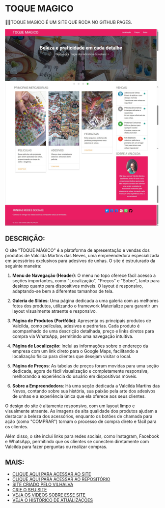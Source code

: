 # TOQUE MAGICO
👨‍⚖️TOQUE MAGICO É UM SITE QUE RODA NO GITHUB PAGES.

<img src="./IMAGENS/FOTO_01.jpg" align="center" width="500"> <br>
<img src="./IMAGENS/FOTO_02.jpg" align="center" width="500"> <br>
<img src="./IMAGENS/FOTO_03.jpg" align="center" width="500"> <br>
<img src="./IMAGENS/FOTO_04.jpg" align="center" width="500"> <br>

## DESCRIÇÃO:
O site "TOQUE MÁGICO" é a plataforma de apresentação e vendas dos produtos de Valcilda Martins das Neves, uma empreendedora especializada em acessórios exclusivos para adesivos de unhas. O site é estruturado da seguinte maneira:

1. **Menu de Navegação (Header)**: O menu no topo oferece fácil acesso a seções importantes, como "Localização", "Preços" e "Sobre", tanto para desktop quanto para dispositivos móveis. O layout é responsivo, adaptando-se bem a diferentes tamanhos de tela.

2. **Galeria de Slides**: Uma página dedicada a uma galeria com as melhores fotos dos produtos, utilizando o framework Materialize para garantir um layout visualmente atraente e responsivo.

3. **Página de Produtos (Portfólio)**: Apresenta os principais produtos de Valcilda, como películas, adesivos e pedrarias. Cada produto é acompanhado de uma descrição detalhada, preço e links diretos para compra via WhatsApp, permitindo uma navegação intuitiva.

4. **Página de Localização**: Inclui as informações sobre o endereço da empresa com um link direto para o Google Maps, facilitando a localização física para clientes que desejam visitar o local.

5. **Página de Preços**: As tabelas de preços foram movidas para uma seção dedicada, agora de fácil visualização e completamente responsiva, melhorando a experiência do usuário em dispositivos móveis.

6. **Sobre a Empreendedora**: Há uma seção dedicada a Valcilda Martins das Neves, contando sobre sua história, sua paixão pela arte dos adesivos de unhas e a experiência única que ela oferece aos seus clientes.

O design do site é altamente responsivo, com um layout limpo e visualmente atraente. As imagens de alta qualidade dos produtos ajudam a destacar a beleza dos acessórios, enquanto os botões de chamada para ação (como "COMPRAR") tornam o processo de compra direto e fácil para os clientes.

Além disso, o site inclui links para redes sociais, como Instagram, Facebook e WhatsApp, permitindo que os clientes se conectem diretamente com Valcilda para fazer perguntas ou realizar compras.

## MAIS:
* [CLIQUE AQUI PARA ACESSAR AO SITE](https://valcilda.github.io/TOQUE-MAGICO/index.html)
* [CLIQUE AQUI PARA ACESSAR AO REPOSITÓRIO](https://github.com/valcilda/TOQUE-MAGICO)
* [SITE CRIADO PELO VILHALVA](https://github.com/VILHALVA)
* [CRIE O SEU SITE](https://vilhalva.github.io/STYLER/03_HOME/FREELANCER/index.html)
* [VEJA OS VIDEOS SOBRE ESSE SITE](https://www.youtube.com/@vilhalva100/search?query=TOQUE%20MAGICO)
* [VEJA O HISTÓRICO DE ATUALIZAÇÕES](./UPDATES.md)
